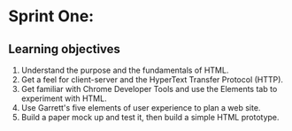 # Sprint One:

## Learning objectives

1. Understand the purpose and the fundamentals of HTML.
2. Get a feel for client-server and the HyperText Transfer Protocol (HTTP).
3. Get familiar with Chrome Developer Tools and use the Elements tab to experiment with HTML.
4. Use Garrett's five elements of user experience to plan a web site.
5. Build a paper mock up and test it, then build a simple HTML prototype.